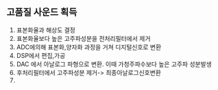 ## 고품질 사운드 획득

1. 표본화율과 해상도 결정
2. 표본화율보다 높은 고주파성분을 전처리필터에서 제거
3. ADC에의해 표본화,양자화 과정을 거쳐 디지털신호로 변환
4. DSP에서 편집,가공
5. DAC 에서 아날로그 파형으로 변환. 이때 가청주파수보다 높은 고주파 성분발생
6. 후처리필터에서 고주파성분 제거-> 최종아날로그신호변환
7. 